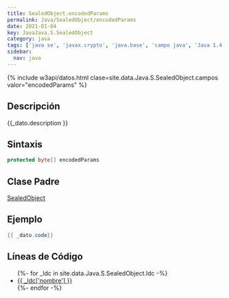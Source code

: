 ```yaml
---
title: SealedObject.encodedParams
permalink: Java/SealedObject/encodedParams
date: 2021-01-04
key: JavaJava.S.SealedObject
category: java
tags: ['java se', 'javax.crypto', 'java.base', 'campo java', 'Java 1.4']
sidebar: 
  nav: java
---
```


{% include w3api/datos.html clase=site.data.Java.S.SealedObject.campos valor="encodedParams" %}

## Descripción
{{_dato.description }}

## Sintaxis
~~~java
protected byte[] encodedParams
~~~

## Clase Padre
[SealedObject](/Java/SealedObject/)

## Ejemplo
~~~java
{{ _dato.code}}
~~~

## Líneas de Código
<ul>
{%- for _ldc in site.data.Java.S.SealedObject.ldc -%}
   <li>
       <a href="{{_ldc['url'] }}">{{ _ldc['nombre'] }}</a>
   </li>
{%- endfor -%}
</ul>
